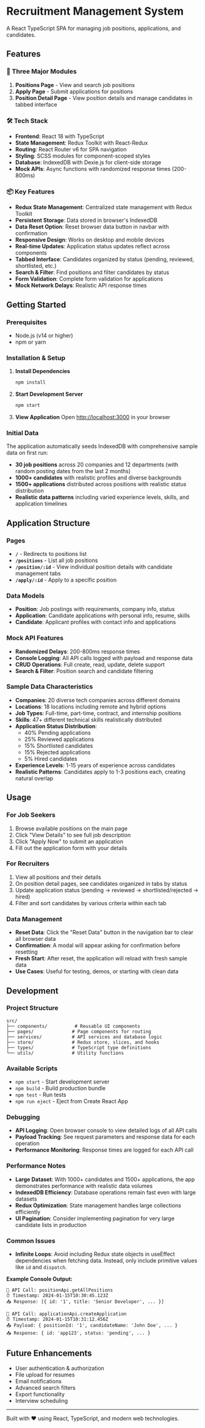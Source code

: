 # Recruitment Management System

A React TypeScript SPA for managing job positions, applications, and candidates.

## Features

### 🎯 Three Major Modules
1. **Positions Page** - View and search job positions
2. **Apply Page** - Submit applications for positions  
3. **Position Detail Page** - View position details and manage candidates in tabbed interface

### 🛠 Tech Stack
- **Frontend**: React 18 with TypeScript
- **State Management**: Redux Toolkit with React-Redux
- **Routing**: React Router v6 for SPA navigation
- **Styling**: SCSS modules for component-scoped styles
- **Database**: IndexedDB with Dexie.js for client-side storage
- **Mock APIs**: Async functions with randomized response times (200-800ms)

### 📦 Key Features
- **Redux State Management**: Centralized state management with Redux Toolkit
- **Persistent Storage**: Data stored in browser's IndexedDB
- **Data Reset Option**: Reset browser data button in navbar with confirmation
- **Responsive Design**: Works on desktop and mobile devices
- **Real-time Updates**: Application status updates reflect across components
- **Tabbed Interface**: Candidates organized by status (pending, reviewed, shortlisted, etc.)
- **Search & Filter**: Find positions and filter candidates by status
- **Form Validation**: Complete form validation for applications
- **Mock Network Delays**: Realistic API response times

## Getting Started

### Prerequisites
- Node.js (v14 or higher)
- npm or yarn

### Installation & Setup

1. **Install Dependencies**
   ```bash
   npm install
   ```

2. **Start Development Server**
   ```bash
   npm start
   ```

3. **View Application**
   Open [http://localhost:3000](http://localhost:3000) in your browser

### Initial Data
The application automatically seeds IndexedDB with comprehensive sample data on first run:
- **30 job positions** across 20 companies and 12 departments (with random posting dates from the last 2 months)
- **1000+ candidates** with realistic profiles and diverse backgrounds
- **1500+ applications** distributed across positions with realistic status distribution
- **Realistic data patterns** including varied experience levels, skills, and application timelines

## Application Structure

### Pages
- **`/`** - Redirects to positions list
- **`/positions`** - List all job positions
- **`/position/:id`** - View individual position details with candidate management tabs
- **`/apply/:id`** - Apply to a specific position

### Data Models
- **Position**: Job postings with requirements, company info, status
- **Application**: Candidate applications with personal info, resume, skills
- **Candidate**: Applicant profiles with contact info and applications

### Mock API Features
- **Randomized Delays**: 200-800ms response times
- **Console Logging**: All API calls logged with payload and response data
- **CRUD Operations**: Full create, read, update, delete support
- **Search & Filter**: Position search and candidate filtering

### Sample Data Characteristics
- **Companies**: 20 diverse tech companies across different domains
- **Locations**: 18 locations including remote and hybrid options
- **Job Types**: Full-time, part-time, contract, and internship positions
- **Skills**: 47+ different technical skills realistically distributed
- **Application Status Distribution**:
  - 40% Pending applications
  - 25% Reviewed applications
  - 15% Shortlisted candidates
  - 15% Rejected applications
  - 5% Hired candidates
- **Experience Levels**: 1-15 years of experience across candidates
- **Realistic Patterns**: Candidates apply to 1-3 positions each, creating natural overlap

## Usage

### For Job Seekers
1. Browse available positions on the main page
2. Click "View Details" to see full job description
3. Click "Apply Now" to submit an application
4. Fill out the application form with your details

### For Recruiters
1. View all positions and their details
2. On position detail pages, see candidates organized in tabs by status
3. Update application status (pending → reviewed → shortlisted/rejected → hired)
4. Filter and sort candidates by various criteria within each tab

### Data Management
- **Reset Data**: Click the "Reset Data" button in the navigation bar to clear all browser data
- **Confirmation**: A modal will appear asking for confirmation before resetting
- **Fresh Start**: After reset, the application will reload with fresh sample data
- **Use Cases**: Useful for testing, demos, or starting with clean data

## Development

### Project Structure
```
src/
├── components/          # Reusable UI components
├── pages/              # Page components for routing
├── services/           # API services and database logic
├── store/              # Redux store, slices, and hooks
├── types/              # TypeScript type definitions
└── utils/              # Utility functions
```

### Available Scripts
- `npm start` - Start development server
- `npm build` - Build production bundle
- `npm test` - Run tests
- `npm run eject` - Eject from Create React App

### Debugging
- **API Logging**: Open browser console to view detailed logs of all API calls
- **Payload Tracking**: See request parameters and response data for each operation
- **Performance Monitoring**: Response times are logged for each API call

### Performance Notes
- **Large Dataset**: With 1000+ candidates and 1500+ applications, the app demonstrates performance with realistic data volumes
- **IndexedDB Efficiency**: Database operations remain fast even with large datasets
- **Redux Optimization**: State management handles large collections efficiently
- **UI Pagination**: Consider implementing pagination for very large candidate lists in production

### Common Issues
- **Infinite Loops**: Avoid including Redux state objects in useEffect dependencies when fetching data. Instead, only include primitive values like `id` and `dispatch`.

**Example Console Output:**
```
🚀 API Call: positionApi.getAllPositions
⏰ Timestamp: 2024-01-15T10:30:45.123Z
📥 Response: [{ id: '1', title: 'Senior Developer', ... }]

🚀 API Call: applicationApi.createApplication
⏰ Timestamp: 2024-01-15T10:31:12.456Z
📤 Payload: { positionId: '1', candidateName: 'John Doe', ... }
📥 Response: { id: 'app123', status: 'pending', ... }
```

## Future Enhancements
- User authentication & authorization
- File upload for resumes
- Email notifications
- Advanced search filters
- Export functionality
- Interview scheduling

---

Built with ❤️ using React, TypeScript, and modern web technologies.
